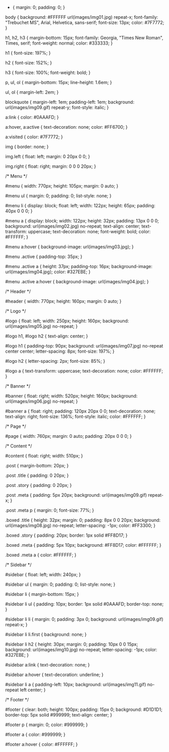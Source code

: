  * {
	margin: 0;
	padding: 0;
}
 
body {
	background: #FFFFFF url(images/img01.jpg) repeat-x;
	font-family: "Trebuchet MS", Arial, Helvetica, sans-serif;
	font-size: 13px;
	color: #7F7772;
}
 
h1, h2, h3 {
	margin-bottom: 15px;
	font-family: Georgia, "Times New Roman", Times, serif;
	font-weight: normal;
	color: #333333;
}
 
h1 {
	font-size: 197%;
}
 
h2 {
	font-size: 152%;
}
 
h3 {
	font-size: 100%;
	font-weight: bold;
}
 
p, ul, ol {
	margin-bottom: 15px;
	line-height: 1.6em;
}
 
ul, ol {
	margin-left: 2em;
}
 
blockquote {
	margin-left: 1em;
	padding-left: 1em;
	background: url(images/img09.gif) repeat-y;
	font-style: italic;
}
 
a:link {
	color: #0AAAFD;
}
 
a:hover, a:active {
	text-decoration: none;
	color: #FF6700;
}
 
a:visited {
	color: #7F7772;
}
 
img {
	border: none;
}
 
img.left {
	float: left;
	margin: 0 20px 0 0;
}
 
img.right {
	float: right;
	margin: 0 0 0 20px;
}
 
/* Menu */
 
#menu {
	width: 770px;
	height: 105px;
	margin: 0 auto;
}
 
#menu ul {
	margin: 0;
	padding: 0;
	list-style: none;
}
 
#menu li {
	display: block;
	float: left;
	width: 122px;
	height: 65px;
	padding: 40px 0 0 0;
}
 
#menu a {
	display: block;
	width: 122px;
	height: 32px;
	padding: 13px 0 0 0;
	background: url(images/img02.jpg) no-repeat;
	text-align: center;
	text-transform: uppercase;
	text-decoration: none;
	font-weight: bold;
	color: #FFFFFF;
}
 
#menu a:hover {
	background-image: url(images/img03.jpg);
}
 
#menu .active {
	padding-top: 35px;
}
 
#menu .active a {
	height: 37px;
	padding-top: 16px;
	background-image: url(images/img04.jpg);
	color: #327EBE;
}
 
#menu .active a:hover {
	background-image: url(images/img04.jpg);
}
 
/* Header */
 
#header {
	width: 770px;
	height: 160px;
	margin: 0 auto;
}
 
/* Logo */
 
#logo {
	float: left;
	width: 250px;
	height: 160px;
	background: url(images/img05.jpg) no-repeat;
}
 
#logo h1, #logo h2 {
	text-align: center;
}
 
#logo h1 {
	padding-top: 90px;
	background: url(images/img07.jpg) no-repeat center center;
	letter-spacing: 8px;
	font-size: 197%;
}
 
#logo h2 {
	letter-spacing: 2px;
	font-size: 85%;
}
 
#logo a {
	text-transform: uppercase;
	text-decoration: none;
	color: #FFFFFF;
}
 
/* Banner */
 
#banner {
	float: right;
	width: 520px;
	height: 160px;
	background: url(images/img06.jpg) no-repeat;
}
 
#banner a {
	float: right;
	padding: 120px 20px 0 0;
	text-decoration: none;
	text-align: right;
	font-size: 136%;
	font-style: italic;
	color: #FFFFFF;
}
 
/* Page */
 
#page {
	width: 760px;
	margin: 0 auto;
	padding: 20px 0 0 0;
}
 
/* Content */
 
#content {
	float: right;
	width: 510px;
}
 
.post {
	margin-bottom: 20px;
}
 
.post .title {
	padding: 0 20px;
}
 
.post .story {
	padding: 0 20px;
}
 
.post .meta {
	padding: 5px 20px;
	background: url(images/img09.gif) repeat-x;
}
 
.post .meta p {
	margin: 0;
	font-size: 77%;
}
 
.boxed .title {
	height: 32px;
	margin: 0;
	padding: 8px 0 0 20px;
	background: url(images/img08.jpg) no-repeat;
	letter-spacing: -1px;
	color: #FF3300;
}
 
.boxed .story {
	padding: 20px;
	border: 1px solid #FF8D17;
}
 
.boxed .meta {
	padding: 5px 10px;
	background: #FF8D17;
	color: #FFFFFF;
}
 
.boxed .meta a {
	color: #FFFFFF;
}
 
/* Sidebar */
 
#sidebar {
	float: left;
	width: 240px;
}
 
#sidebar ul {
	margin: 0;
	padding: 0;
	list-style: none;
}
 
#sidebar li {
	margin-bottom: 15px;
}
 
#sidebar li ul {
	padding: 10px;
	border: 1px solid #0AAAFD;
	border-top: none;
}
 
#sidebar li li {
	margin: 0;
	padding: 3px 0;
	background: url(images/img09.gif) repeat-x;
}
 
#sidebar li li.first {
	background: none;
}
 
#sidebar li h2 {
	height: 30px;
	margin: 0;
	padding: 10px 0 0 15px;
	background: url(images/img10.jpg) no-repeat;
	letter-spacing: -1px;
	color: #327EBE;
}
 
#sidebar a:link {
	text-decoration: none;
}
 
#sidebar a:hover {
	text-decoration: underline;
}
 
#sidebar li a {
	padding-left: 10px;
	background: url(images/img11.gif) no-repeat left center;
}
 
/* Footer */
 
#footer {
	clear: both;
	height: 100px;
	padding: 15px 0;
	background: #D1D1D1;
	border-top: 5px solid #999999;
	text-align: center;
}
 
#footer p {
	margin: 0;
	color: #999999;
}
 
#footer a {
	color: #999999;
}
 
#footer a:hover {
	color: #FFFFFF;
}
 

